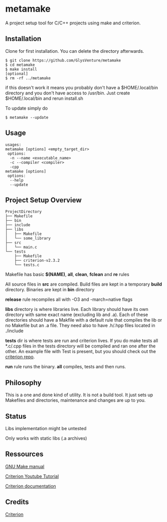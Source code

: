 # metamake

A project setup tool for C/C++ projects using make and criterion.

## Installation

Clone for first installation. You can delete the directory afterwards.

    $ git clone https://github.com/GlysVenture/metamake
    $ cd metamake
    $ make install
    [optional]
    $ rm -rf ../metamake
    
if this doesn't work it means you probably don't have a $HOME/.local/bin directory and you don't have access to /usr/bin.
Just create $HOME/.local/bin and rerun install.sh
    
To update simply do

    $ metamake --update
    
## Usage

```
usages:
metamake [options] <empty_target_dir>
 options:
  -n --name <executable_name>
  -c --compiler <compiler>
  -cpp
metamake [options]
 options:
  --help
  --update
```

## Project Setup Overview
    
    ProjectDirectory
    ├── Makefile
    ├── bin
    ├── include
    ├── libs
    │   ├── Makefile
    │   └── some_library    
    ├── src
    │   └── main.c
    └── tests
        ├── Makefile
        ├── criterion-v2.3.2
        └── tests.c


Makefile has basic **$(NAME)**, **all**, **clean**, **fclean** and **re** rules

All source files in **src** are compiled. Build files are kept in a temporary **build** directory.
Binaries are kept in **bin** directory

**release** rule recompiles all with -O3 and -march=native flags

**libs** directory is where libraries live. Each library should have its own directory with same exact name (excluding lib and .a).
Each of these directories should have a Makfile with a default rule that compiles the lib or no Makefile but an .a file.
They need also to have .h/.hpp files located in ./include

**tests** dir is where tests are run and criterion lives.
If you do make tests all \*.c/.cpp files in the tests directory will be compiled and ran one after the other.
An example file with Test is present, but you should check out the [criterion repo](https://github.com/Snaipe/Criterion).

**run** rule runs the binary. **all** compiles, tests and then runs.

## Philosophy

This is a one and done kind of utility. It is not a build tool. It just sets up Makefiles and directories, maintenance and changes are up to you.

## Status

Libs implementation might be untested

Only works with static libs (.a archives)

## Ressources

[GNU Make manual](https://www.gnu.org/software/make/manual/make.html)

[Criterion Youtube Tutorial](https://youtu.be/JarMkGWTF8Y)

[Criterion documentation](https://criterion.readthedocs.io/en/master/)

## Credits

[Criterion](https://github.com/Snaipe/Criterion)
